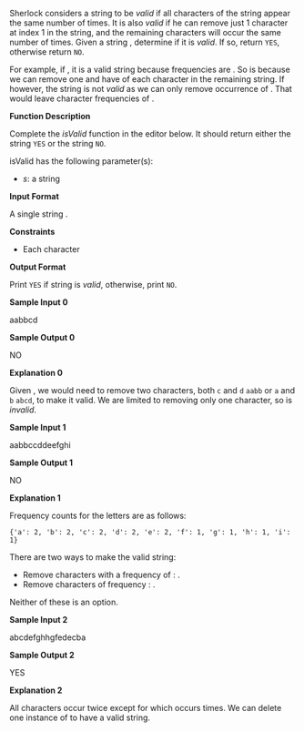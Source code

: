Sherlock considers a string to be  _valid_  if all characters of the string appear the same number of times. It is also  _valid_  if he can remove just 1 character at  index 1 in the string, and the remaining characters will occur the same number of times. Given a string  , determine if it is  _valid_. If so, return  `YES`, otherwise return  `NO`.

For example, if  , it is a valid string because frequencies are  . So is  because we can remove one  and have  of each character in the remaining string. If  however, the string is not  _valid_  as we can only remove  occurrence of  . That would leave character frequencies of  .

**Function Description**

Complete the  _isValid_  function in the editor below. It should return either the string  `YES`  or the string  `NO`.

isValid has the following parameter(s):

-   _s_: a string

**Input Format**

A single string  .

**Constraints**

-   Each character

**Output Format**

Print  `YES`  if string  is  _valid_, otherwise, print  `NO`.

**Sample Input 0**

aabbcd

**Sample Output 0**

NO

**Explanation 0**

Given  , we would need to remove two characters, both  `c`  and  `d`  `aabb`  or  `a`  and  `b`  `abcd`, to make it valid. We are limited to removing only one character, so  is  _invalid_.

**Sample Input 1**

aabbccddeefghi

**Sample Output 1**

NO

**Explanation 1**

Frequency counts for the letters are as follows:

`{'a': 2, 'b': 2, 'c': 2, 'd': 2, 'e': 2, 'f': 1, 'g': 1, 'h': 1, 'i': 1}`

There are two ways to make the valid string:

-   Remove  characters with a frequency of  :  .
-   Remove  characters of frequency  :  .

Neither of these is an option.

**Sample Input 2**

abcdefghhgfedecba

**Sample Output 2**

YES

**Explanation 2**

All characters occur twice except for  which occurs  times. We can delete one instance of  to have a valid string.
<!--stackedit_data:
eyJoaXN0b3J5IjpbLTE2MjYwMjI1MzhdfQ==
-->